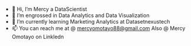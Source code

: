 - 👋 Hi, I’m Mercy a DataScientist
- 👀 I’m engrossed in Data Analytics and Data Visualization
- 🌱 I’m currently learning Marketing Analytics at Datasetnexustech
- 📫 You can reach me at @ mercyomotayo88@gmail.com
  Also @ Mercy Omotayo on Linkledn
  

<!---
Mercyomotayo15/Mercyomotayo15 is a ✨ special ✨ repository because its `README.md` (this file) appears on your GitHub profile.
You can click the Preview link to take a look at your changes.
--->
